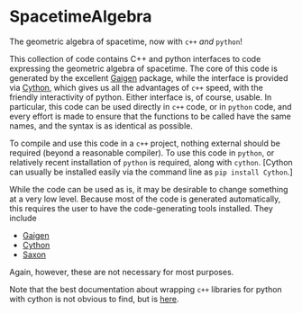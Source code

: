 SpacetimeAlgebra
================

The geometric algebra of spacetime, now with `c++` *and* `python`!

This collection of code contains C++ and python interfaces to code
expressing the geometric algebra of spacetime.  The core of this code
is generated by the excellent
[Gaigen](http://staff.science.uva.nl/~fontijne/g25.html) package,
while the interface is provided via [Cython](http://cython.org/), which gives us all the advantages of `c++` speed, with the friendly interactivity of python.  Either interface is, of course, usable.  In particular, this code can be used directly in `c++` code, or in `python` code, and every effort is made to ensure that the functions to be called have the same names, and the syntax is as identical as possible.

To compile and use this code in a `c++` project, nothing external should be required (beyond a reasonable compiler).  To use this code in `python`, or relatively recent installation of `python` is required, along with `cython`.  [Cython can usually be installed easily via the command line as `pip install Cython`.]

While the code can be used as is, it may be desirable to change something at a very low level.  Because most of the code is generated automatically, this requires the user to have the code-generating tools installed.  They include

  * [Gaigen](http://staff.science.uva.nl/~fontijne/g25.html)
  * [Cython](http://cython.org/)
  * [Saxon](http://saxon.sourceforge.net/)

Again, however, these are not necessary for most purposes.


Note that the best documentation about wrapping `c++` libraries for python
with cython is not obvious to find, but is
[here](http://docs.cython.org/src/userguide/wrapping_CPlusPlus.html).
